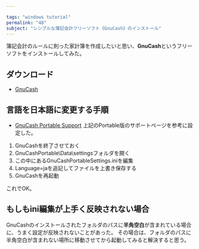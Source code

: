 ```yaml
---

tags: "windows tutorial"
permalink: "48"
subject: "シンプルな簿記会計フリーソフト《GnuCash》のインストール"
---
```


簿記会計のルールに則った家計簿を作成したいと思い、**GnuCash**というフリーソフトをインストールしてみた。

## ダウンロード

- [GnuCash](http://gnucash.org/)

## 言語を日本語に変更する手順

- [GnuCash Portable Support](http://portableapps.com/support/gnucash_portable#language)
  上記のPortable版のサポートページを参考に設定した。

1. GnuCashを終了させておく
2. GnuCashPortable\Data\settingsフォルダを開く
3. この中にあるGnuCashPortableSettings.iniを編集
4. Language=jaを追記してファイルを上書き保存する
5. GnuCashを再起動

これでOK。

## もしもini編集が上手く反映されない場合

GnuCashのインストールされたフォルダのパスに**半角空白**が含まれている場合に、うまく設定が反映されないことがあった。
その場合は、フォルダのパスに半角空白が含まれない場所に移動させてから起動してみると解決すると思う。
